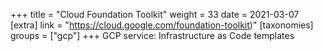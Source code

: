 +++
title = "Cloud Foundation Toolkit"
weight = 33
date = 2021-03-07
[extra]
link = "https://cloud.google.com/foundation-toolkit)"
[taxonomies]
groups = ["gcp"]
+++
GCP service: Infrastructure as Code templates

